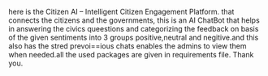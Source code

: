 here is the Citizen AI – Intelligent Citizen Engagement Platform. that connects the citizens and the governments, this is an AI ChatBot that helps in answering the civics queestions 
and categorizing the feedback on basis of the given sentiments into 3 groups positive,neutral and negitive.and this also has the stred prevoi==ious chats enables the admins to view them
when needed.all the used packages are given in requirements file.
Thank you.
